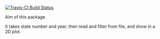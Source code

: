 

[![Travis-CI Build Status](https://travis-ci.org/JonathanY9999/week4.svg?branch=master)](https://travis-ci.org/JonathanY9999/week4)

Aim of this package

   It takes state number and year, then read and filter from file, and show in a 2D plot.
   
